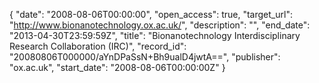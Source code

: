 {
  "date": "2008-08-06T00:00:00", 
  "open_access": true, 
  "target_url": "http://www.bionanotechnology.ox.ac.uk/", 
  "description": "", 
  "end_date": "2013-04-30T23:59:59Z", 
  "title": "Bionanotechnology Interdisciplinary Research Collaboration (IRC)", 
  "record_id": "20080806T000000/aYnDPaSsN+Bh9ualD4jwtA==", 
  "publisher": "ox.ac.uk", 
  "start_date": "2008-08-06T00:00:00Z"
}

